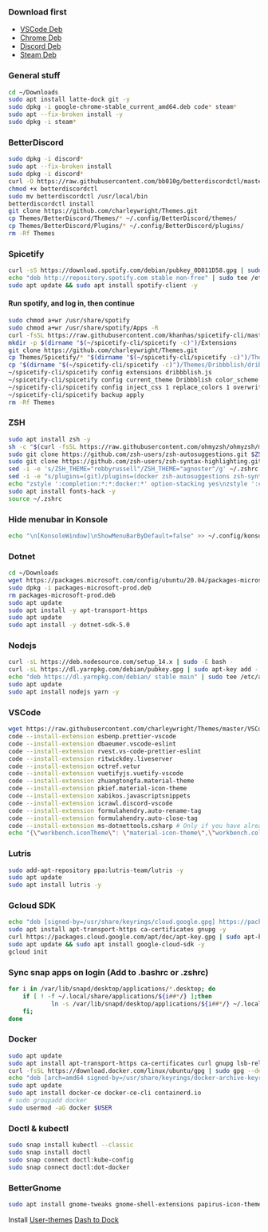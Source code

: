 
### Download first
* [VSCode Deb](https://code.visualstudio.com/docs/?dv=linux64_deb)
* [Chrome Deb](https://dl.google.com/linux/direct/google-chrome-stable_current_amd64.deb)
* [Discord Deb](https://discord.com/api/download?platform=linux&format=deb)
* [Steam Deb](https://cdn.akamai.steamstatic.com/client/installer/steam.deb)

### General stuff
```bash
cd ~/Downloads
sudo apt install latte-dock git -y
sudo dpkg -i google-chrome-stable_current_amd64.deb code* steam*
sudo apt --fix-broken install -y
sudo dpkg -i steam*
```

### BetterDiscord
```bash
sudo dpkg -i discord*
sudo apt --fix-broken install
sudo dpkg -i discord*
curl -O https://raw.githubusercontent.com/bb010g/betterdiscordctl/master/betterdiscordctl
chmod +x betterdiscordctl
sudo mv betterdiscordctl /usr/local/bin
betterdiscordctl install
git clone https://github.com/charleywright/Themes.git
cp Themes/BetterDiscord/Themes/* ~/.config/BetterDiscord/themes/
cp Themes/BetterDiscord/Plugins/* ~/.config/BetterDiscord/plugins/
rm -Rf Themes
```

### Spicetify
```bash
curl -sS https://download.spotify.com/debian/pubkey_0D811D58.gpg | sudo apt-key add -
echo "deb http://repository.spotify.com stable non-free" | sudo tee /etc/apt/sources.list.d/spotify.list
sudo apt update && sudo apt install spotify-client -y
```
#### Run spotify, and log in, then continue
```bash
sudo chmod a+wr /usr/share/spotify
sudo chmod a+wr /usr/share/spotify/Apps -R
curl -fsSL https://raw.githubusercontent.com/khanhas/spicetify-cli/master/install.sh | sh
mkdir -p $(dirname "$(~/spicetify-cli/spicetify -c)")/Extensions
git clone https://github.com/charleywright/Themes.git
cp Themes/Spicetify/* "$(dirname "$(~/spicetify-cli/spicetify -c)")/Themes" -r
cp "$(dirname "$(~/spicetify-cli/spicetify -c)")/Themes/Dribbblish/dribbblish.js" "$(dirname "$(~/spicetify-cli/spicetify -c)")/Extensions"
~/spicetify-cli/spicetify config extensions dribbblish.js
~/spicetify-cli/spicetify config current_theme Dribbblish color_scheme base
~/spicetify-cli/spicetify config inject_css 1 replace_colors 1 overwrite_assets 1
~/spicetify-cli/spicetify backup apply
rm -Rf Themes
```

### ZSH
```bash
sudo apt install zsh -y
sh -c "$(curl -fsSL https://raw.githubusercontent.com/ohmyzsh/ohmyzsh/master/tools/install.sh)"
sudo git clone https://github.com/zsh-users/zsh-autosuggestions.git $ZSH_CUSTOM/plugins/zsh-autosuggestions
sudo git clone https://github.com/zsh-users/zsh-syntax-highlighting.git $ZSH_CUSTOM/plugins/zsh-syntax-highlighting
sed -i -e 's/ZSH_THEME="robbyrussell"/ZSH_THEME="agnoster"/g' ~/.zshrc
sed -i -e "s/plugins=(git)/plugins=(docker zsh-autosuggestions zsh-syntax-highlighting)/g" ~/.zshrc
echo "zstyle ':completion:*:*:docker:*' option-stacking yes\nzstyle ':completion:*:*:docker-*:*' option-stacking yes" >> ~/.zshrc
sudo apt install fonts-hack -y
source ~/.zshrc
```

### Hide menubar in Konsole
```bash
echo "\n[KonsoleWindow]\nShowMenuBarByDefault=false" >> ~/.config/konsolerc
```

### Dotnet
```bash
cd ~/Downloads
wget https://packages.microsoft.com/config/ubuntu/20.04/packages-microsoft-prod.deb -O packages-microsoft-prod.deb
sudo dpkg -i packages-microsoft-prod.deb
rm packages-microsoft-prod.deb
sudo apt update
sudo apt install -y apt-transport-https
sudo apt update
sudo apt install -y dotnet-sdk-5.0

```

### Nodejs
```bash
curl -sL https://deb.nodesource.com/setup_14.x | sudo -E bash -
curl -sL https://dl.yarnpkg.com/debian/pubkey.gpg | sudo apt-key add -
echo "deb https://dl.yarnpkg.com/debian/ stable main" | sudo tee /etc/apt/sources.list.d/yarn.list
sudo apt update
sudo apt install nodejs yarn -y
```

### VSCode
```bash
wget https://raw.githubusercontent.com/charleywright/Themes/master/VSCode/Keybinds.json -O ~/.config/Code/User/keybindings.json
code --install-extension esbenp.prettier-vscode
code --install-extension dbaeumer.vscode-eslint
code --install-extension rvest.vs-code-prettier-eslint
code --install-extension ritwickdey.liveserver
code --install-extension octref.vetur
code --install-extension vuetifyjs.vuetify-vscode
code --install-extension zhuangtongfa.material-theme
code --install-extension pkief.material-icon-theme
code --install-extension xabikos.javascriptsnippets
code --install-extension icrawl.discord-vscode
code --install-extension formulahendry.auto-rename-tag
code --install-extension formulahendry.auto-close-tag
code --install-extension ms-dotnettools.csharp # Only if you have already installed the dotnet CLI
echo "{\"workbench.iconTheme\": \"material-icon-theme\",\"workbench.colorTheme\": \"One Dark Pro\"}" > ~/.config/Code/User/settings.json
```

### Lutris
```bash
sudo add-apt-repository ppa:lutris-team/lutris -y
sudo apt update
sudo apt install lutris -y
```

### Gcloud SDK
```bash
echo "deb [signed-by=/usr/share/keyrings/cloud.google.gpg] https://packages.cloud.google.com/apt cloud-sdk main" | sudo tee -a /etc/apt/sources.list.d/google-cloud-sdk.list
sudo apt install apt-transport-https ca-certificates gnupg -y
curl https://packages.cloud.google.com/apt/doc/apt-key.gpg | sudo apt-key --keyring /usr/share/keyrings/cloud.google.gpg add -
sudo apt update && sudo apt install google-cloud-sdk -y
gcloud init
```

### Sync snap apps on login (Add to .bashrc or .zshrc)
```bash
for i in /var/lib/snapd/desktop/applications/*.desktop; do
    if [ ! -f ~/.local/share/applications/${i##*/} ];then
            ln -s /var/lib/snapd/desktop/applications/${i##*/} ~/.local/share/applications/${i##*/};
    fi;
done
```

### Docker
```bash
sudo apt update
sudo apt install apt-transport-https ca-certificates curl gnupg lsb-release
curl -fsSL https://download.docker.com/linux/ubuntu/gpg | sudo gpg --dearmor -o /usr/share/keyrings/docker-archive-keyring.gpg
echo "deb [arch=amd64 signed-by=/usr/share/keyrings/docker-archive-keyring.gpg] https://download.docker.com/linux/ubuntu $(lsb_release -cs) stable" | sudo tee /etc/apt/sources.list.d/docker.list > /dev/null
sudo apt update
sudo apt install docker-ce docker-ce-cli containerd.io
# sudo groupadd docker
sudo usermod -aG docker $USER
```


### Doctl & kubectl
```bash
sudo snap install kubectl --classic
sudo snap install doctl
sudo snap connect doctl:kube-config
sudo snap connect doctl:dot-docker
```

### BetterGnome
```bash
sudo apt install gnome-tweaks gnome-shell-extensions papirus-icon-theme -y
```
Install [User-themes](https://extensions.gnome.org/extension/19/user-themes/) [Dash to Dock](https://extensions.gnome.org/extension/307/dash-to-dock/)
